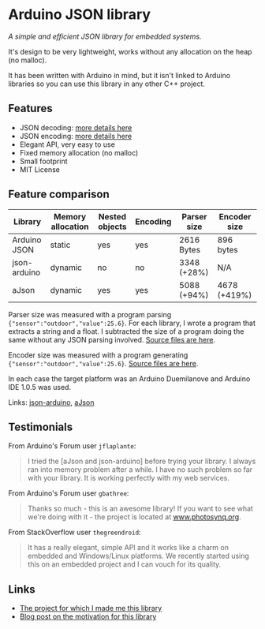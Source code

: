 Arduino JSON library
====================

*A simple and efficient JSON library for embedded systems.*

It's design to be very lightweight, works without any allocation on the heap (no malloc).

It has been written with Arduino in mind, but it isn't linked to Arduino libraries so you can use this library in any other C++ project.

Features
--------

* JSON decoding: [more details here](/JsonParser/)
* JSON encoding: [more details here](/JsonGenerator/)
* Elegant API, very easy to use 
* Fixed memory allocation (no malloc)
* Small footprint
* MIT License

Feature comparison
------------------

| Library      | Memory allocation | Nested objects | Encoding | Parser size | Encoder size |
| ------------ | ----------------- | -------------- | -------- | ----------- | ------------ |
| Arduino JSON | static            | yes            | yes      | 2616 Bytes  | 896 bytes    |
| json-arduino | dynamic           | no             | no       | 3348 (+28%) | N/A          |
| aJson        | dynamic           | yes            | yes      | 5088 (+94%) | 4678 (+419%) |

Parser size was measured with a program parsing `{"sensor":"outdoor","value":25.6}`.
For each library, I wrote a program that extracts a string and a float. I subtracted the size of a program doing the same without any JSON parsing involved. [Source files are here](https://gist.github.com/bblanchon/e8ba914a7109f3642c0f).

Encoder size was measured with a program generating `{"sensor":"outdoor","value":25.6}`.
[Source files are here](https://gist.github.com/bblanchon/60224e9dcfeab4ddc7e9).

In each case the target platform was an Arduino Duemilanove and Arduino IDE 1.0.5 was used. 

Links: [json-arduino](https://github.com/not404/json-arduino), [aJson](https://github.com/interactive-matter/aJson) 

Testimonials
------------

From Arduino's Forum user `jflaplante`:
> I tried the  [aJson and json-arduino] before trying your library. I always ran into memory problem after a while. 
> I have no such problem so far with your library. It is working perfectly with my web services.

From Arduino's Forum user `gbathree`:
> Thanks so much - this is an awesome library!  If you want to see what we're doing with it - the project is located at www.photosynq.org.

From StackOverflow user `thegreendroid`:
> It has a really elegant, simple API and it works like a charm on embedded and Windows/Linux platforms. We recently started using this on an embedded project and I can vouch for its quality.

Links
-----

* [The project for which I made me this library](http://blog.benoitblanchon.fr/rfid-payment-terminal/)
* [Blog post on the motivation for this library](http://blog.benoitblanchon.fr/arduino-json-parser/)